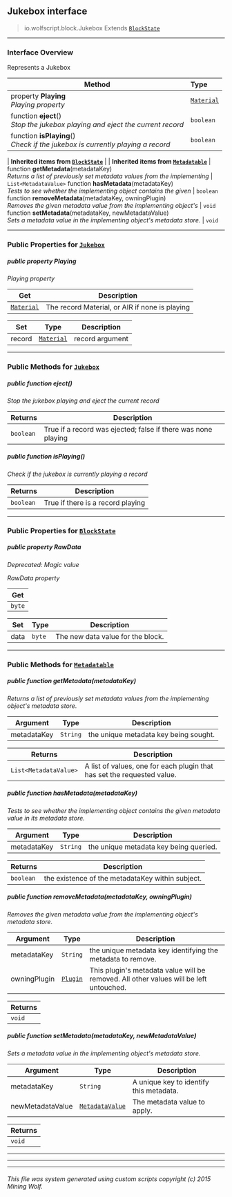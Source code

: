 ## Jukebox __interface__

>io.wolfscript.block.Jukebox
>Extends [`BlockState`](BlockState.md)

---

### Interface Overview

Represents a Jukebox

Method | Type   
--- | :--- 
  property __Playing__ <br> _Playing property_ | [`Material`](../Material.md)
 function __eject__() <br> _Stop the jukebox playing and eject the current record_ | `boolean`
 function __isPlaying__() <br> _Check if the jukebox is currently playing a record_ | `boolean`
 |
__Inherited items from [`BlockState`](BlockState.md)__ |
 |
__Inherited items from [`Metadatable`](../metadata/Metadatable.md)__ |
 function __getMetadata__(metadataKey) <br> _Returns a list of previously set metadata values from the implementing_ | `List<MetadataValue>`
 function __hasMetadata__(metadataKey) <br> _Tests to see whether the implementing object contains the given_ | `boolean`
 function __removeMetadata__(metadataKey, owningPlugin) <br> _Removes the given metadata value from the implementing object's_ | `void`
 function __setMetadata__(metadataKey, newMetadataValue) <br> _Sets a metadata value in the implementing object's metadata store._ | `void`







---


### Public Properties for [`Jukebox`](Jukebox.md)

##### <a id='playing'></a>public   property __Playing__

_Playing property_

Get | Description
--- | --- 
[`Material`](../Material.md) | The record Material, or AIR if none is playing

Set | Type | Description  
--- | --- | --- 
record | [`Material`](../Material.md) | record argument


---

### Public Methods for [`Jukebox`](Jukebox.md)

##### <a id='eject'></a>public  function __eject__()

_Stop the jukebox playing and eject the current record_

Returns | Description
--- | --- 
`boolean` | True if a record was ejected; false if there was none playing


##### <a id='isplaying'></a>public  function __isPlaying__()

_Check if the jukebox is currently playing a record_

Returns | Description
--- | --- 
`boolean` | True if there is a record playing


---

### Public Properties for [`BlockState`](BlockState.md)

##### <a id='rawdata'></a>public   property __RawData__
_Deprecated: Magic value_

_RawData property_

Get | 
--- | 
`byte` |

Set | Type | Description  
--- | --- | --- 
data | `byte` | The new data value for the block.


---

### Public Methods for [`Metadatable`](../metadata/Metadatable.md)

##### <a id='getmetadata'></a>public  function __getMetadata__(metadataKey)

_Returns a list of previously set metadata values from the implementing object's metadata store._

Argument | Type | Description  
--- | --- | --- 
metadataKey | `String` | the unique metadata key being sought.

Returns | Description
--- | --- 
`List<MetadataValue>` | A list of values, one for each plugin that has set the requested value.


##### <a id='hasmetadata'></a>public  function __hasMetadata__(metadataKey)

_Tests to see whether the implementing object contains the given metadata value in its metadata store._

Argument | Type | Description  
--- | --- | --- 
metadataKey | `String` | the unique metadata key being queried.

Returns | Description
--- | --- 
`boolean` | the existence of the metadataKey within subject.


##### <a id='removemetadata'></a>public  function __removeMetadata__(metadataKey, owningPlugin)

_Removes the given metadata value from the implementing object's metadata store._

Argument | Type | Description  
--- | --- | --- 
metadataKey | `String` | the unique metadata key identifying the metadata to remove.
owningPlugin | [`Plugin`](../plugin/Plugin.md) | This plugin's metadata value will be removed. All other values will be left untouched.

Returns | 
--- | 
`void` |


##### <a id='setmetadata'></a>public  function __setMetadata__(metadataKey, newMetadataValue)

_Sets a metadata value in the implementing object's metadata store._

Argument | Type | Description  
--- | --- | --- 
metadataKey | `String` | A unique key to identify this metadata.
newMetadataValue | [`MetadataValue`](../metadata/MetadataValue.md) | The metadata value to apply.

Returns | 
--- | 
`void` |


---


---


---


###### This file was system generated using custom scripts copyright (c) 2015 Mining Wolf.
	

